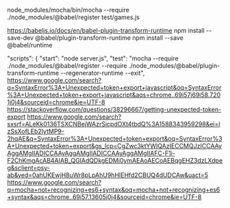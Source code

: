 node_modules/mocha/bin/mocha --require ./node_modules/@babel/register test/games.js 

https://babeljs.io/docs/en/babel-plugin-transform-runtime
npm install --save-dev @babel/plugin-transform-runtime
npm install --save @babel/runtime

"scripts": {
    "start": "node server.js",
    "test": "mocha --require ./node_modules/@babel/register --require ./node_modules/@babel/plugin-transform-runtime --regenerator-runtime --exit",
https://www.google.com/search?q=SyntaxError%3A+Unexpected+token+export+javascript&oq=SyntaxError%3A+Unexpected+token+export+javascript&aqs=chrome..69i57j69i58.7201j0j4&sourceid=chrome&ie=UTF-8
https://stackoverflow.com/questions/38296667/getting-unexpected-token-export
https://www.google.com/search?sxsrf=ALeKk0136TSXCNBejWAzrSicpdOXt4tbdQ%3A1588343959298&ei=lzSsXofLEb2IytMP9-2hqAE&q=SyntaxError%3A+Unexpected+token+export&oq=SyntaxError%3A+Unexpected+token+export&gs_lcp=CgZwc3ktYWIQAzIECCMQJzICCAAyAggAMgIIADICCAAyAggAMgIIADICCAAyAggAMgIIAFC-F1i-F2ChKmgAcAB4AIAB_QGIAdQDkgEDMi0ymAEAoAECoAEBqgEHZ3dzLXdpeg&sclient=psy-ab&ved=0ahUKEwjH8uWr8pLpAhU9hHIEHfd2CBUQ4dUDCAw&uact=5
https://www.google.com/search?q=mocha+not+recognizing+es6+syntax&oq=mocha+not+recognizing+es6+syntax&aqs=chrome..69i57.13605j0j4&sourceid=chrome&ie=UTF-8
